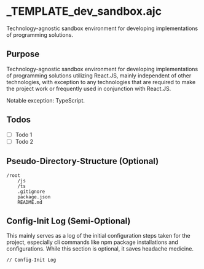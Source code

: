 # _TEMPLATE_dev_sandbox.ajc

Technology-agnostic sandbox environment for developing implementations of programming solutions.

## Purpose

Technology-agnostic sandbox environment for developing implementations of programming solutions utilizing React.JS, mainly independent of other technologies, with exception to any technologies that are required to make the project work or frequently used in conjunction with React.JS.

Notable exception: TypeScript.

## Todos

- [ ] Todo 1
- [ ] Todo 2

## Pseudo-Directory-Structure (Optional)

```
/root
    /js
    /ts
    .gitignore
    package.json
    README.md
```

## Config-Init Log (Semi-Optional)

This mainly serves as a log of the initial configuration steps taken for the project, especially cli commands like npm package installations and configurations. While this section is optional, it saves headache medicine.

```
// Config-Init Log
```